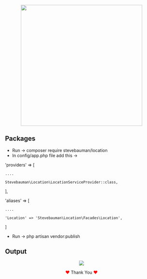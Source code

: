 <p align="center"><a href="https://laravel.com" target="_blank"><img src="https://raw.githubusercontent.com/laravel/art/master/logo-lockup/5%20SVG/2%20CMYK/1%20Full%20Color/laravel-logolockup-cmyk-red.svg" width="400"></a></p>



## Packages


- Run -> composer require stevebauman/location
- In config/app.php file add this ->

'providers' => [

	....

	Stevebauman\Location\LocationServiceProvider::class,

],

'aliases' => [

	....

	'Location' => 'Stevebauman\Location\Facades\Location',

]

- Run -> php artisan vendor:publish

## Output



<p align="center">
<img src="https://user-images.githubusercontent.com/80118217/195654009-d9a3a296-1cf0-425f-9d21-c99ab99e214b.JPG">
</p>

<p align="center"><span style="color: red;">&hearts;</span> Thank You <span style="color: red;">&hearts;</span></p>
